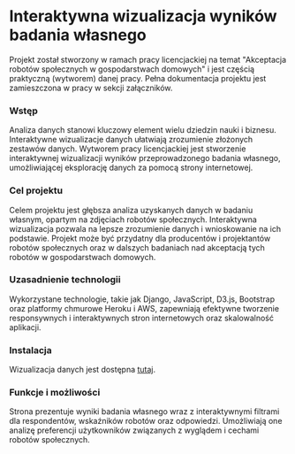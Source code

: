 # Interaktywna wizualizacja wyników badania własnego

Projekt został stworzony w ramach pracy licencjackiej na temat "Akceptacja robotów społecznych w gospodarstwach domowych" i jest częścią praktyczną (wytworem) danej pracy. Pełna dokumentacja projektu jest zamieszczona w pracy w sekcji załączników.
 
### Wstęp

Analiza danych stanowi kluczowy element wielu dziedzin nauki i biznesu. Interaktywne wizualizacje danych ułatwiają zrozumienie złożonych zestawów danych. Wytworem pracy licencjackiej jest stworzenie interaktywnej wizualizacji wyników przeprowadzonego badania własnego, umożliwiającej eksplorację danych za pomocą strony internetowej.

### Cel projektu

Celem projektu jest głębsza analiza uzyskanych danych w badaniu własnym, opartym na zdjęciach robotów społecznych. Interaktywna wizualizacja pozwala na lepsze zrozumienie danych i wnioskowanie na ich podstawie. Projekt może być przydatny dla producentów i projektantów robotów społecznych oraz w dalszych badaniach nad akceptacją tych robotów w gospodarstwach domowych.

### Uzasadnienie technologii

Wykorzystane technologie, takie jak Django, JavaScript, D3.js, Bootstrap oraz platformy chmurowe Heroku i AWS, zapewniają efektywne tworzenie responsywnych i interaktywnych stron internetowych oraz skalowalność aplikacji.

### Instalacja

Wizualizacja danych jest dostępna [tutaj](https://swps-diploma-project-ff62a702c3c9.herokuapp.com/robots/main/). 

### Funkcje i możliwości

Strona prezentuje wyniki badania własnego wraz z interaktywnymi filtrami dla respondentów, wskaźników robotów oraz odpowiedzi. Umożliwiają one analizę preferencji użytkowników związanych z wyglądem i cechami robotów społecznych.
